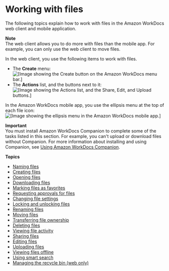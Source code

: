 # Working with files<a name="working-files"></a>

The following topics explain how to work with files in the Amazon WorkDocs web client and mobile application\.

**Note**  
The web client allows you to do more with files than the mobile app\. For example, you can only use the web client to move files\.

In the web client, you use the following items to work with files\.
+  The **Create** menu: ![\[Image showing the Create button on the Amazon WorkDocs menu bar.\]](http://docs.aws.amazon.com/workdocs/latest/userguide/images/wd-create-command.png) 
+  The **Actions** list, and the buttons next to it: ![\[Image showing the Actions list, and the Share, Edit, and Upload buttons.\]](http://docs.aws.amazon.com/workdocs/latest/userguide/images/wd-file-actions-buttons.png) 

In the Amazon WorkDocs mobile app, you use the ellipsis menu at the top of each file icon: ![\[Image showing the ellipsis menu in the Amazon WorkDocs mobile app.\]](http://docs.aws.amazon.com/workdocs/latest/userguide/images/wd-ellipses.png) 

**Important**  
You must install Amazon WorkDocs Companion to complete some of the tasks listed in this section\. For example, you can't upload or download files without Companion\. For more information about installing and using Companion, see [Using Amazon WorkDocs Companion](companion.md)\.

**Topics**
+ [Naming files](client-name-files.md)
+ [Creating files](create-files.md)
+ [Opening files](opening-files.md)
+ [Downloading files](download-files.md)
+ [Marking files as favorites](wd-file-favorites.md)
+ [Requesting approvals for files](request-approval-files.md)
+ [Changing file settings](change-file-settings.md)
+ [Locking and unlocking files](client_lock_files.md)
+ [Renaming files](web_rename_files.md)
+ [Moving files](move-files.md)
+ [Transferring file ownership](transfer-file.md)
+ [Deleting files](web_delete_file.md)
+ [Viewing file activity](view-file-activity.md)
+ [Sharing files](sharing-files.md)
+ [Editing files](edit_files.md)
+ [Uploading files](upload-files.md)
+ [Viewing files offline](view-offline.md)
+ [Using smart search](search.md)
+ [Managing the recycle bin \(web only\)](recycle_bin-files.md)